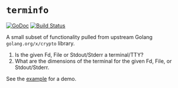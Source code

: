 # `terminfo`

[![GoDoc](https://godoc.org/github.com/AstromechZA/terminfo?status.svg)](https://godoc.org/github.com/AstromechZA/terminfo)
[![Build Status](https://travis-ci.org/AstromechZA/terminfo.svg?branch=master)](https://travis-ci.org/AstromechZA/terminfo)

A small subset of functionality pulled from upstream Golang `golang.org/x/crypto` library.

1. Is the given Fd, File or Stdout/Stderr a terminal/TTY?
2. What are the dimensions of the terminal for the given Fd, File, or Stdout/Stderr.

See the [example](example/main.go) for a demo.
